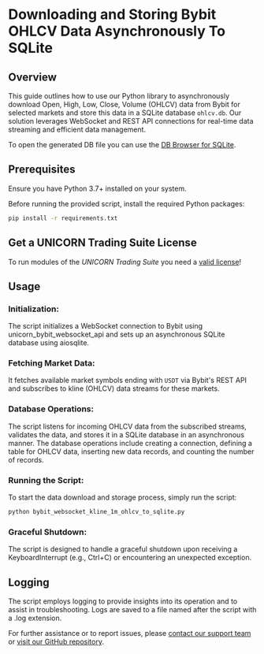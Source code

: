 # Downloading and Storing Bybit OHLCV Data Asynchronously To SQLite
## Overview
This guide outlines how to use our Python library to asynchronously download Open, High, Low, Close, Volume (OHLCV) 
data from Bybit for selected markets and store this data in a SQLite database `ohlcv.db`. Our solution leverages 
WebSocket and REST API connections for real-time data streaming and efficient data management.

To open the generated DB file you can use the [DB Browser for SQLite](https://sqlitebrowser.org).

## Prerequisites
Ensure you have Python 3.7+ installed on your system. 

Before running the provided script, install the required Python packages:
```bash
pip install -r requirements.txt
```
## Get a UNICORN Trading Suite License
To run modules of the *UNICORN Trading Suite* you need a [valid license](https://shop.lucit.services)!

## Usage
### Initialization:
The script initializes a WebSocket connection to Bybit using unicorn_bybit_websocket_api and sets up an asynchronous 
SQLite database using aiosqlite.

### Fetching Market Data:
It fetches available market symbols ending with `USDT` via Bybit's REST API and subscribes to kline (OHLCV) data 
streams for these markets.

### Database Operations:
The script listens for incoming OHLCV data from the subscribed streams, validates the data, and stores it in a SQLite 
database in an asynchronous manner. The database operations include creating a connection, defining a table for OHLCV 
data, inserting new data records, and counting the number of records.

### Running the Script:
To start the data download and storage process, simply run the script:
```bash
python bybit_websocket_kline_1m_ohlcv_to_sqlite.py
```

### Graceful Shutdown:
The script is designed to handle a graceful shutdown upon receiving a KeyboardInterrupt (e.g., Ctrl+C) or encountering 
an unexpected exception.

## Logging
The script employs logging to provide insights into its operation and to assist in troubleshooting. Logs are saved to a 
file named after the script with a .log extension.

For further assistance or to report issues, please [contact our support team](https://www.lucit.tech/get-support.html) 
or [visit our GitHub repository](https://github.com/LUCIT-Systems-and-Development/unicorn-bybit-websocket-api).